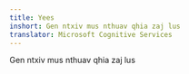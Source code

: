 ```yaml
---
title: Yees
inshort: Gen ntxiv mus nthuav qhia zaj lus
translator: Microsoft Cognitive Services
---
```


Gen ntxiv mus nthuav qhia zaj lus


